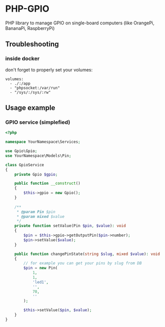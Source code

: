 # PHP-GPIO
PHP library to manage GPIO on single-board computers (like OrangePi, BananaPi, RaspberryPi)

## Troubleshooting
### inside docker
don't forget to properly set your volumes:

    volumes:
      - ./:/app
      - "phpsocket:/var/run"
      - "/sys/:/sys/:rw"
    
## Usage example
### GPIO service (simplefied)
    
```php
<?php

namespace YourNamespace\Services;

use Gpio\Gpio;
use YourNamespace\Models\Pin;

class GpioService
{
    private Gpio $gpio;

    public function __construct()
    {
        $this->gpio = new Gpio();
    }
    
    /**
     * @param Pin $pin
     * @param mixed $value
     */
    private function setValue(Pin $pin, $value): void
    {
        $pin = $this->gpio->getOutputPin($pin->number);
        $pin->setValue($value);
    }

    public function changePinState(string $slug, mixed $value): void
    {
        // for example you can get your pins by slug from DB
        $pin = new Pin(
            1,
            1,
            'led1',
            '',
            70,
            ''
        );

        $this->setValue($pin, $value);
    }
}
```
